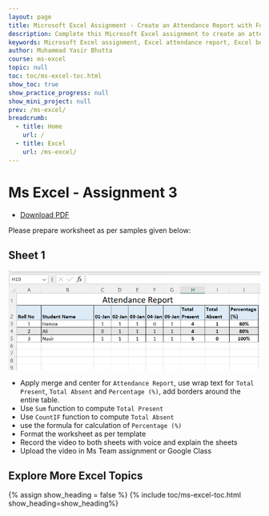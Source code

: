 ```yaml
---
layout: page
title: Microsoft Excel Assignment - Create an Attendance Report with Formulas and Formatting  
description: Complete this Microsoft Excel assignment to create an attendance report. Learn to apply merge and center, wrap text, borders, use SUM and COUNTIF functions, calculate percentages, and format worksheets. Perfect for beginners to enhance their Excel skills.  
keywords: Microsoft Excel assignment, Excel attendance report, Excel beginner assignment, Excel SUM function, Excel COUNTIF function, Excel Percentage formula, Excel formatting tutorial, Excel merge and center, Excel wrap text, Excel table borders, Excel practice for beginners
author: Muhammad Yasir Bhutta
course: ms-excel
topic: null
toc: toc/ms-excel-toc.html
show_toc: true
show_practice_progress: null
show_mini_project: null
prev: /ms-excel/
breadcrumb:
  - title: Home
    url: /
  - title: Excel
    url: /ms-excel/
---
```


# Ms Excel - Assignment 3

- [Download PDF](assign3.pdf)  
  
Please prepare worksheet as per samples given below:

## Sheet 1

![sheet1](images/attendance_report.png)


- Apply merge and center for `Attendance Report`, use wrap text for `Total Present`, `Total Absent` and `Percentage (%)`, add borders around the entire table.
- Use `Sum` function to compute `Total Present`
- Use `CountIF` function to compute `Total Absent`
- use the formula for calculation of `Percentage (%)`
- Format the worksheet as per template
- Record the video to both sheets with voice and explain the sheets
- Upload the video in Ms Team assignment or Google Class

## Explore More Excel Topics

{% assign show_heading = false %}
{% include toc/ms-excel-toc.html show_heading=show_heading%}

<script async src="https://pagead2.googlesyndication.com/pagead/js/adsbygoogle.js?client=ca-pub-1602443888929206"
     crossorigin="anonymous"></script>
<ins class="adsbygoogle"
     style="display:block"
     data-ad-format="autorelaxed"
     data-ad-client="ca-pub-1602443888929206"
     data-ad-slot="7879511511"></ins>
<script>
     (adsbygoogle = window.adsbygoogle || []).push({});
</script>